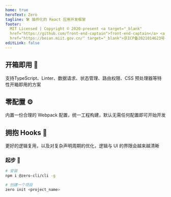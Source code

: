 ```yaml
---
home: true
heroText: Zero
tagline: 🛠 插件化的 React 应用开发框架
footer:
  MIT Licensed | Copyright © 2020-present <a target="_blank"
  href="https://github.com/front-end-captain">front-end-captain</a> <a
  href="https://beian.miit.gov.cn/" target="_blank">京ICP备2021014623号-2</a>
editLink: false
---
```


<div class="features">
  <div class="feature">
    <h2>开箱即用 🍱</h2>
    <p>支持TypeScript、Linter、数据请求、状态管理、路由权限、CSS 预处理器等特性开箱即用的方案</p>
  </div>
  <div class="feature">
    <h2>零配置 ⚙️</h2>
    <p>内置一份合理的 Webpack 配置，统一工程构建，默认无需任何配置即可开始开发</p>
  </div>
  <div class="feature">
    <h2>拥抱 Hooks 🌈</h2>
    <p>更好的逻辑复用，以及对复杂声明周期的优化，逻辑与 UI 的界限会越来越清晰</p>
  </div>
</div>

### 起步 🚀

```bash
# 安装
npm i @zero-cli/cli -g

# 创建一个项目
zero init <project_name>
```
